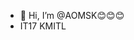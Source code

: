 - 👋 Hi, I’m @AOMSK😊😊😊
- IT17 KMITL 

<!---
AOMSK/AOMSK is a ✨ special ✨ repository because its `README.md` (this file) appears on your GitHub profile.
You can click the Preview link to take a look at your changes.
--->

